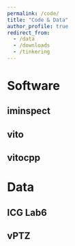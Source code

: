 ```yaml
---
permalink: /code/
title: "Code & Data"
author_profile: true
redirect_from: 
  - /data
  - /downloads
  - /tinkering
---
```


# Software
## iminspect
## vito
## vitocpp
# Data
## ICG Lab6
## vPTZ